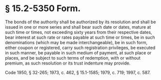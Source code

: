 # § 15.2-5350 Form.

<p>The bonds of the authority shall be authorized by its resolution and shall be issued in one or more series and shall bear such date or dates, mature at such time or times, not exceeding sixty years from their respective dates, bear interest at such rate or rates payable at such time or times, be in such denominations (which may be made interchangeable), be in such form, either coupon or registered, carry such registration privileges, be executed in such manner, be payable in such medium of payment, at such place or places, and be subject to such terms of redemption, with or without premium, as such resolution or its trust indenture may provide.</p><p>Code 1950, § 32-265; 1973, c. 462, § 15.1-1585; 1979, c. 719; 1997, c. 587.</p>